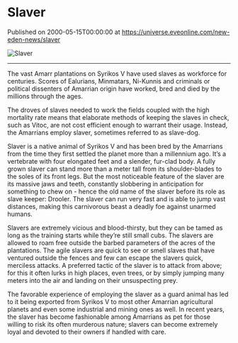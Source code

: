 # Slaver
Published on 2000-05-15T00:00:00 at https://universe.eveonline.com/new-eden-news/slaver

![Slaver](https://web.ccpgamescdn.com/communityassets/img/chronicles/chronicleImage/xtca.jpg#left)

---

The vast Amarr plantations on Syrikos V have used slaves as workforce for centuries. Scores of Ealurians, Minmatars, Ni-Kunnis and criminals or political dissenters of Amarrian origin have worked, bred and died by the millions through the ages.

The droves of slaves needed to work the fields coupled with the high mortality rate means that elaborate methods of keeping the slaves in check, such as Vitoc, are not cost efficient enough to warrant their usage. Instead, the Amarrians employ slaver, sometimes referred to as slave-dog.

Slaver is a native animal of Syrikos V and has been bred by the Amarrians from the time they first settled the planet more than a millennium ago. It’s a vertebrate with four elongated feet and a slender, fur-clad body. A fully grown slaver can stand more than a meter tall from its shoulder-blades to the soles of its front legs. But the most noticeable feature of the slaver are its massive jaws and teeth, constantly slobbering in anticipation for something to chew on - hence the old name of the slaver before its role as slave keeper: Drooler. The slaver can run very fast and is able to jump vast distances, making this carnivorous beast a deadly foe against unarmed humans.

Slavers are extremely vicious and blood-thirsty, but they can be tamed as long as the training starts while they’re still small cubs. The slavers are allowed to roam free outside the barbed parameters of the acres of the plantations. The agile slavers are quick to see or smell slaves that have ventured outside the fences and few can escape the slavers quick, merciless attacks. A preferred tactic of the slaver is to attack from above; for this it often lurks in high places, even trees, or by simply jumping many meters into the air and landing on their unsuspecting prey.

The favorable experience of employing the slaver as a guard animal has led to it being exported from Syrikos V to most other Amarrian agricultural planets and even some industrial and mining ones as well. In recent years, the slaver has become fashionable among Amarrians as pet for those willing to risk its often murderous nature; slavers can become extremely loyal and devoted to their owners if handled with care.
